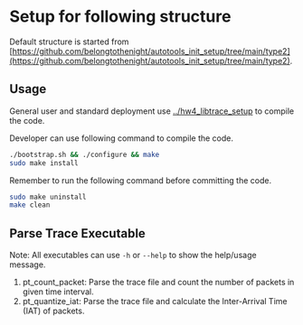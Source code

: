 # Setup for following structure

Default structure is started from [https://github.com/belongtothenight/autotools_init_setup/tree/main/type2](https://github.com/belongtothenight/autotools_init_setup/tree/main/type2).

## Usage

General user and standard deployment use [../hw4_libtrace_setup](../hw4_libtrace_setup) to compile the code.

Developer can use following command to compile the code.

```bash
./bootstrap.sh && ./configure && make
sudo make install
```

Remember to run the following command before committing the code.

```bash
sudo make uninstall
make clean
```

## Parse Trace Executable

Note: All executables can use `-h` or `--help` to show the help/usage message.

1. pt_count_packet: Parse the trace file and count the number of packets in given time interval.
2. pt_quantize_iat: Parse the trace file and calculate the Inter-Arrival Time (IAT) of packets.

